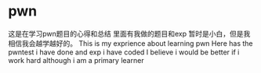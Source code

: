# pwn
这是在学习pwn题目的心得和总结
里面有我做的题目和exp
暂时是小白，但是我相信我会越学越好的。
This is my exprience about learning pwn
Here has the pwntest i have done and exp i have coded
I believe i would be better if i work hard although i am a primary learner
